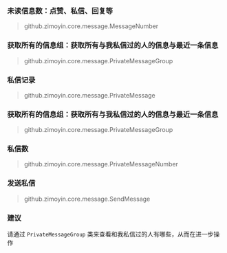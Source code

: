 ### 未读信息数：点赞、私信、回复等
> github.zimoyin.core.message.MessageNumber
### 获取所有的信息组：获取所有与我私信过的人的信息与最近一条信息
> github.zimoyin.core.message.PrivateMessageGroup
###  私信记录
> github.zimoyin.core.message.PrivateMessage
### 获取所有的信息组：获取所有与我私信过的人的信息与最近一条信息
> github.zimoyin.core.message.PrivateMessageGroup
### 私信数
> github.zimoyin.core.message.PrivateMessageNumber
### 发送私信
> github.zimoyin.core.message.SendMessage
### 建议
请通过 `PrivateMessageGroup` 类来查看和我私信过的人有哪些，从而在进一步操作